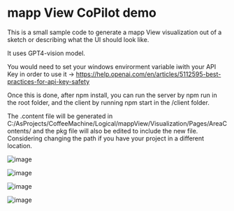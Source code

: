 # mapp View CoPilot demo

This is a small sample code to generate a mapp View visualization out of a sketch or describing what the UI should look like.

It uses GPT4-vision model.

You would need to set your windows envirorment variable iwith your API Key in order to use it -> https://help.openai.com/en/articles/5112595-best-practices-for-api-key-safety

Once this is done, after npm install, you can run the server by npm run in the root folder, and the client by running npm start in the /client folder.

The .content file will be generated in C:/AsProjects/CoffeeMachine/Logical/mappView/Visualization/Pages/AreaContents/ and the pkg file will also be edited to include the new file.
Considering changing the path if you have your project in a different location.

![image](https://github.com/Manusevl/HMIcreator/assets/2749900/36e8d6cc-7f32-4a7e-85a2-d006a81bb521)

![image](https://github.com/Manusevl/HMIcreator/assets/2749900/2f9d1d16-4add-4224-81a9-ab06839f75a2)

![image](https://github.com/Manusevl/HMIcreator/assets/2749900/a3a43a1c-79af-4e31-9d8e-6429d104b450)

![image](https://github.com/Manusevl/HMIcreator/assets/2749900/5240d3bf-f477-459f-a977-5a376e9ba27f)
